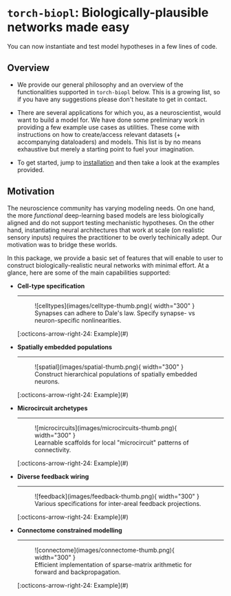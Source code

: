 # `torch-biopl`: Biologically-plausible networks made easy 

You can now instantiate and test model hypotheses in a few lines of code.

## Overview
* We provide our general philosophy and an overview of the functionalities supported in `torch-biopl` below. This is a growing list, so if you have any suggestions please don't hesitate to get in contact.

* There are several applications for which you, as a neuroscientist, would want to build a model for. We have done some preliminary work in providing a few example use cases as utilities. These come with instructions on how to create/access relevant datasets (+ accompanying dataloaders) and models. This list is by no means exhaustive but merely a starting point to fuel your imagination.

* To get started, jump to [installation](install.md) and then take a look at the examples provided.

## Motivation
The neuroscience community has varying modeling needs. On one hand, the more *functional* deep-learning based models are less biologically aligned and do not support testing mechanistic hypotheses. On the other hand, instantiating neural architectures that work at scale (on realistic sensory inputs) requires the practitioner to be overly techinically adept. Our motivation was to bridge these worlds.

In this package, we provide a basic set of features that will enable to user to construct biologically-realistic neural networks with minimal effort. At a glance, here are some of the main capabilities supported:

<div class="grid cards" markdown>

-   __Cell-type specification__

    ---

    <figure markdown="span">
    ![celltypes](images/celltype-thumb.png){ width="300" }
    <figcaption>Synapses can adhere to Dale's law. Specify synapse- vs neuron-specific nonlinearities.</figcaption>
    </figure>
    [:octicons-arrow-right-24: Example](#)

-   __Spatially embedded populations__

    ---

    <figure markdown="span">
    ![spatial](images/spatial-thumb.png){ width="300" }
    <figcaption>Construct hierarchical populations of spatially embedded neurons.</figcaption>
    </figure>
    [:octicons-arrow-right-24: Example](#)

-   __Microcircuit archetypes__

    ---

    <figure markdown="span">
    ![microcircuits](images/microcircuits-thumb.png){ width="300" }
    <figcaption>Learnable scaffolds for local "microcircuit" patterns of connectivity.</figcaption>
    </figure>
    [:octicons-arrow-right-24: Example](#)

-   __Diverse feedback wiring__

    ---

    <figure markdown="span">
    ![feedback](images/feedback-thumb.png){ width="300" }
    <figcaption>Various specifications for inter-areal feedback projections.</figcaption>
    </figure>
    [:octicons-arrow-right-24: Example](#)

-   __Connectome constrained modelling__

    ---

    <figure markdown="span">
    ![connectome](images/connectome-thumb.png){ width="300" }
    <figcaption>Efficient implementation of sparse-matrix arithmetic for forward and backpropagation.</figcaption>
    </figure>
    [:octicons-arrow-right-24: Example](#)

</div>
